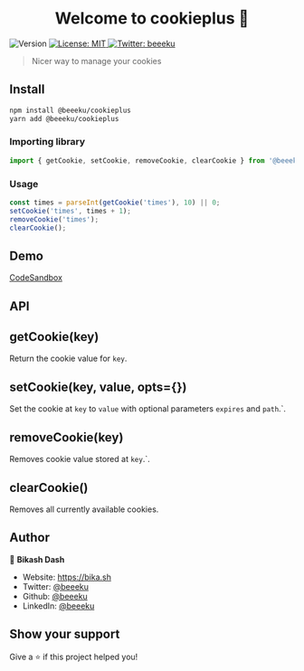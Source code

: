 <h1 align="center">Welcome to cookieplus 👋</h1>
<p>
  <img alt="Version" src="https://img.shields.io/badge/version-0.0.1-blue.svg?cacheSeconds=2592000" />
  <a href="#" target="_blank">
    <img alt="License: MIT" src="https://img.shields.io/badge/License-MIT-yellow.svg" />
  </a>
  <a href="https://twitter.com/beeeku" target="_blank">
    <img alt="Twitter: beeeku" src="https://img.shields.io/twitter/follow/beeeku.svg?style=social" />
  </a>
</p>

> Nicer way to manage your cookies

## Install

```sh
npm install @beeeku/cookieplus
yarn add @beeeku/cookieplus
```

### Importing library

```javascript
import { getCookie, setCookie, removeCookie, clearCookie } from '@beeeku/cookieplus';
```

### Usage

```javascript
const times = parseInt(getCookie('times'), 10) || 0;
setCookie('times', times + 1);
removeCookie('times');
clearCookie();
```

## Demo

[CodeSandbox](https://sr9bxv.csb.app/)

## API

## getCookie(key)

Return the cookie value for `key`.

## setCookie(key, value, opts={})

Set the cookie at `key` to `value` with optional parameters `expires` and `path`.`.

## removeCookie(key)

Removes cookie value stored at `key`.`.

## clearCookie()

Removes all currently available cookies.

## Author

👤 **Bikash Dash**

- Website: https://bika.sh
- Twitter: [@beeeku](https://twitter.com/beeeku)
- Github: [@beeeku](https://github.com/beeeku)
- LinkedIn: [@beeeku](https://linkedin.com/in/beeeku)

## Show your support

Give a ⭐️ if this project helped you!
